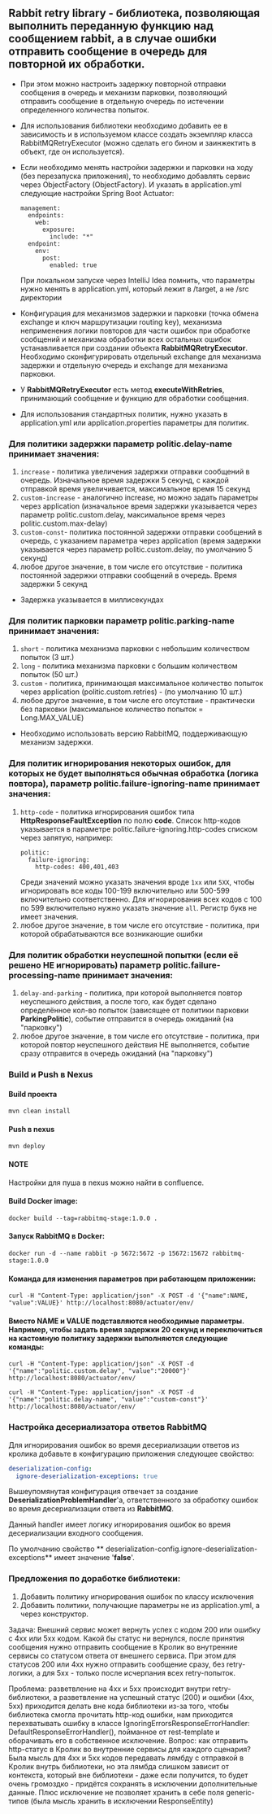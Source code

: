 ## Rabbit retry library - библиотека, позволяющая выполнить переданную функцию над сообщением rabbit, а в случае ошибки отправить сообщение в очередь для повторной их обработки.

* При этом можно настроить задержку повторной отправки сообщения в очередь и
  механизм парковки, позволяющий отправить сообщение в отдельную очередь по
  истечении определенного количества попыток.


* Для использования библиотеки необходимо добавить ее в зависимость и в
  используемом классе создать экземпляр класса RabbitMQRetryExecutor
  (можно сделать его бином и заинжектить в объект, где он используется).


* Если необходимо менять настройки задержки и парковки на ходу (без перезапуска
  приложения), то необходимо добавлять сервис через ObjectFactory
  (ObjectFactory<RabbitMQRetryExecutor>). И указать в application.yml следующие
  настройки Spring Boot Actuator:
  ```
  management:
    endpoints:
      web:
        exposure:
          include: "*"
    endpoint:
      env:
        post:
          enabled: true
  ```
  При локальном запуске через IntelliJ Idea помнить, что параметры нужно менять
  в application.yml, который лежит в /target, а не /src директории


* Конфигурация для механизмов задержки и парковки (точка обмена exchange и ключ
  маршрутизации routing key), механизма неприменения логики повторов для части
  ошибок при обработке сообщений и механизма обработки всех остальных ошибок
  устанавливается при создании объекта **RabbitMQRetryExecutor**. Необходимо
  сконфигурировать отдельный exchange для механизма задержки и отдельную очередь и
  exchange для механизма парковки.


* У **RabbitMQRetryExecutor** есть метод **executeWithRetries**, принимающий сообщение и
  функцию для обработки сообщения.


* Для использования стандартных политик, нужно указать в
  application.yml или application.properties параметры для политик.

### Для политики задержки параметр politic.delay-name принимает значения:

1) `increase` - политика увеличения задержки отправки сообщений в очередь.
   Изначальное время задержки 5 секунд, с каждой отправкой время увеличивается,
   максимальное время 15 секунд
2) `custom-increase` - аналогично increase, но можно задать параметры через
   application (изначальное время задержки указывается через параметр
   politic.custom.delay, максимальное время через politic.custom.max-delay)
3) `custom-const`- политика постоянной задержки отправки сообщений в очередь,
   с указанием параметра через application (время задержки указывается
   через параметр politic.custom.delay, по умолчанию 5 секунд)
4) любое другое значение, в том числе его отсутствие - политика постоянной задержки
   отправки сообщений в очередь. Время задержки 5 секунд

* Задержка указывается в миллисекундах

### Для политик парковки параметр politic.parking-name принимает значения:

1) `short` - политика механизма парковки с небольшим количеством попыток (3 шт.)
2) `long` - политика механизма парковки с большим количеством попыток (50 шт.)
3) `custom` - политика, принимающая максимальное количество попыток через
   application (politic.custom.retries) - (по умолчанию 10 шт.)
4) любое другое значение, в том числе его отсутствие - практически без
   парковки (максимальное количество попыток = Long.MAX_VALUE)

* Необходимо использовать версию RabbitMQ, поддерживающую механизм задержки.

### Для политик игнорирования некоторых ошибок, для которых не будет выполняться обычная обработка (логика повтора), параметр politic.failure-ignoring-name принимает значения:

1) `http-code` - политика игнорирования ошибок типа **HttpResponseFaultException**
   по полю **code**. Список http-кодов указывается в параметре
   politic.failure-ignoring.http-codes списком через запятую, например:
   ```
   politic:
     failure-ignoring:
       http-codes: 400,401,403
   ```
   Среди значений можно указать значения вроде `1xx` или `5XX`, чтобы игнорировать
   все коды 100-199 включительно или 500-599 включительно соответственно.
   Для игнорирования всех кодов с 100 по 599 включительно нужно указать значение `all`.
   Регистр букв не имеет значения.
2) любое другое значение, в том числе его отсутствие - политика, при которой
   обрабатываются все возникающие ошибки

### Для политик обработки неуспешной попытки (если её решено НЕ игнорировать) параметр politic.failure-processing-name принимает значения:

1) `delay-and-parking` - политика, при которой выполняется повтор неуспешного
   действия, а после того, как будет сделано определённое кол-во попыток
   (зависящее от политики парковки **ParkingPolitic**), событие отправится
   в очередь ожиданий (на "парковку")
2) любое другое значение, в том числе его отсутствие - политика, при которой
   повтор неуспешного действия НЕ выполняется, событие сразу отправится
   в очередь ожиданий (на "парковку")

### Build и Push в Nexus

#### Build проекта

```shell
mvn clean install
```

#### Push в nexus

```shell
mvn deploy
```

#### NOTE

Настройки для пуша в nexus можно найти в confluence.

#### Build Docker image:

```shell
docker build --tag=rabbitmq-stage:1.0.0 .
```

#### Запуск RabbitMQ в Docker:

```shell
docker run -d --name rabbit -p 5672:5672 -p 15672:15672 rabbitmq-stage:1.0.0
```

#### Команда для изменения параметров при работающем приложении:

```shell
curl -H "Content-Type: application/json" -X POST -d '{"name":NAME, "value":VALUE}' http://localhost:8080/actuator/env/
```

#### Вместо NAME и VALUE подставляются необходимые параметры. Например, чтобы задать время задержки 20 секунд и переключиться на кастомную политику задержки выполняются следующие команды:

```shell
curl -H "Content-Type: application/json" -X POST -d '{"name":"politic.custom.delay", "value":"20000"}' http://localhost:8080/actuator/env/
```

```shell
curl -H "Content-Type: application/json" -X POST -d '{"name":"politic.delay-name", "value":"custom-const"}' http://localhost:8080/actuator/env/
```

### Настройка десериализатора ответов RabbitMQ

Для игнорирования ошибок во время десериализации ответов из кролика добавьте в
конфигурацию приложения следующее свойство:

```yaml
deserialization-config:
  ignore-deserialization-exceptions: true
```

Вышеупомянутая конфигурация отвечает за создание
**DeserializationProblemHandler**'а, ответственного за обработку ошибок во время
десериализации ответа из **RabbitMQ**.

Данный handler имеет логику игнорирования ошибок во время десериализации
входного сообщения.

По умолчанию свойство **
deserialization-config.ignore-deserialization-exceptions**
имеет значение '**false**'.

### Предложения по доработке библиотеки:
1) Добавить политику игнорирования ошибок по классу исключения
2) Добавить политики, получающие параметры не из application.yml, а через конструктор.

Задача: Внешний сервис может вернуть успех с кодом 200 или ошибку с 4xx или 5xx кодом.
Какой бы статус ни вернулся, после принятия сообщения нужно отправить сообщение в Кролик во внутренние сервисы со статусом ответа от внешнего сервиса.
При этом для статусов 200 или 4xx нужно отправить сообщение сразу, без retry-логики, а для 5xx - только после исчерпания всех retry-попыток.

Проблема: разветвление на 4xx и 5xx происходит внутри retry-библиотеки,
а разветвление на успешный статус (200) и ошибки (4xx, 5xx) приходится делать вне кода библиотеки из-за того,
чтобы библиотека смогла прочитать http-код ошибки, нам приходится перехватывать ошибку
в классе IgnoringErrorsResponseErrorHandler: DefaultResponseErrorHandler(),
пойманное от rest-template и оборачивать его в собственное исключение.
Вопрос: как отправить http-статус в Кролик во внутренние сервисы для каждого сценария?
Была мысль для 4xx и 5xx кодов передавать лямбду с отправкой в Кролик внутрь библиотеки, 
но эта лямбда слишком зависит от контекста, который вне библиотеки - даже если получится, 
то будет очень громоздко - придётся сохранять в исключении дополнительные данные.
Плюс исключение не позволяет хранить в себе поля generic-типов (была мысль хранить в исключении ResponseEntity<Any>)
